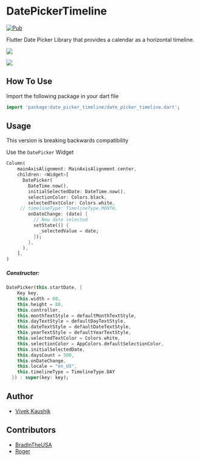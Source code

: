 # DatePickerTimeline

[![Pub](https://img.shields.io/pub/v/date_picker_timeline?color=%232bb6f6)](https://pub.dev/packages/date_picker_timeline)

Flutter Date Picker Library that provides a calendar as a horizontal timeline.

<p>
 <img src="https://raw.githubusercontent.com/iamvivekkaushik/DatePickerTimelineFlutter/master/screenshots/demo.gif?raw=true"/>
</p>

<p>
 <img src="https://raw.githubusercontent.com/tanmaypandharipande/DatePickerTimelineFlutter/master/screenshots/monthDatePicker.png?raw=true"/>
</p>

## How To Use

Import the following package in your dart file

```dart
import 'package:date_picker_timeline/date_picker_timeline.dart';
```

## Usage

This version is breaking backwards compatibility

Use the `DatePicker` Widget

```dart
Column(
    mainAxisAlignment: MainAxisAlignment.center,
    children: <Widget>[
      DatePicker(
        DateTime.now(),
        initialSelectedDate: DateTime.now(),
        selectionColor: Colors.black,
        selectedTextColor: Colors.white,
     // timelineType: TimelineType.MONTH,
        onDateChange: (date) {
          // New date selected
          setState(() {
            _selectedValue = date;
          });
        },
      ),
    ],
)
```

##### Constructor:

```dart
DatePicker(this.startDate, {
    Key key,
    this.width = 60,
    this.height = 80,
    this.controller,
    this.monthTextStyle = defaultMonthTextStyle,
    this.dayTextStyle = defaultDayTextStyle,
    this.dateTextStyle = defaultDateTextStyle,
    this.yearTextStyle = defaultYearTextStyle,
    this.selectedTextColor = Colors.white,
    this.selectionColor = AppColors.defaultSelectionColor,
    this.initialSelectedDate,
    this.daysCount = 500,
    this.onDateChange,
    this.locale = "en_US",
    this.timelineType = TimelineType.DAY
  }) : super(key: key);
```

Author
------

* [Vivek Kaushik](http://github.com/iamvivekkaushik/)


Contributors
------------
* [BradInTheUSA](https://github.com/bradintheusa)
* [Roger](https://github.com/rogermedeirosdasilva)
